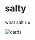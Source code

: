 # salty

what salt r u

![cards](https://github.com/user-attachments/assets/09f482ac-a00d-48db-97dd-e5ac9bcd8c28)
